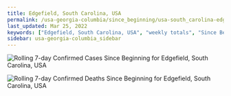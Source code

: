 ```yaml
---
title: Edgefield, South Carolina, USA
permalink: /usa-georgia-columbia/since_beginning/usa-south_carolina-edgefield-since_beginning.html
last_updated: Mar 25, 2022
keywords: ["Edgefield, South Carolina, USA", "weekly totals", "Since Beginning"]
sidebar: usa-georgia-columbia_sidebar
---
```


![Rolling 7-day Confirmed Cases Since Beginning for Edgefield, South Carolina, USA](/covid_tracker/images/graphs/usa-south_carolina-edgefield-rolling_7_days_confirmed-since_beginning_graph.png)

![Rolling 7-day Confirmed Deaths Since Beginning for Edgefield, South Carolina, USA](/covid_tracker/images/graphs/usa-south_carolina-edgefield-rolling_7_days_deaths-since_beginning_graph.png)
